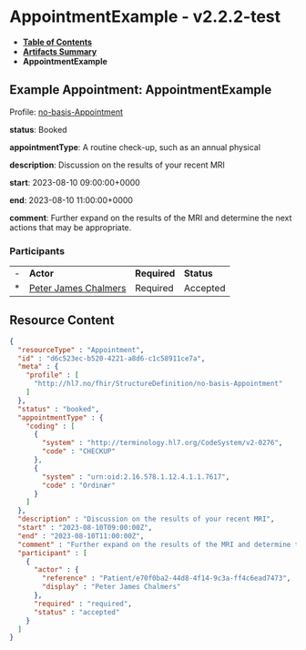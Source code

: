 # AppointmentExample - v2.2.2-test

* [**Table of Contents**](toc.md)
* [**Artifacts Summary**](artifacts.md)
* **AppointmentExample**

## Example Appointment: AppointmentExample

Profile: [no-basis-Appointment](StructureDefinition-no-basis-Appointment.md)

**status**: Booked

**appointmentType**: A routine check-up, such as an annual physical

**description**: Discussion on the results of your recent MRI

**start**: 2023-08-10 09:00:00+0000

**end**: 2023-08-10 11:00:00+0000

**comment**: Further expand on the results of the MRI and determine the next actions that may be appropriate.

### Participants

| | | | |
| :--- | :--- | :--- | :--- |
| - | **Actor** | **Required** | **Status** |
| * | [Peter James Chalmers](Patient-e70f0ba2-44d8-4f14-9c3a-ff4c6ead7473.md) | Required | Accepted |



## Resource Content

```json
{
  "resourceType" : "Appointment",
  "id" : "d6c523ec-b520-4221-a8d6-c1c58911ce7a",
  "meta" : {
    "profile" : [
      "http://hl7.no/fhir/StructureDefinition/no-basis-Appointment"
    ]
  },
  "status" : "booked",
  "appointmentType" : {
    "coding" : [
      {
        "system" : "http://terminology.hl7.org/CodeSystem/v2-0276",
        "code" : "CHECKUP"
      },
      {
        "system" : "urn:oid:2.16.578.1.12.4.1.1.7617",
        "code" : "Ordinær"
      }
    ]
  },
  "description" : "Discussion on the results of your recent MRI",
  "start" : "2023-08-10T09:00:00Z",
  "end" : "2023-08-10T11:00:00Z",
  "comment" : "Further expand on the results of the MRI and determine the next actions that may be appropriate.",
  "participant" : [
    {
      "actor" : {
        "reference" : "Patient/e70f0ba2-44d8-4f14-9c3a-ff4c6ead7473",
        "display" : "Peter James Chalmers"
      },
      "required" : "required",
      "status" : "accepted"
    }
  ]
}

```
